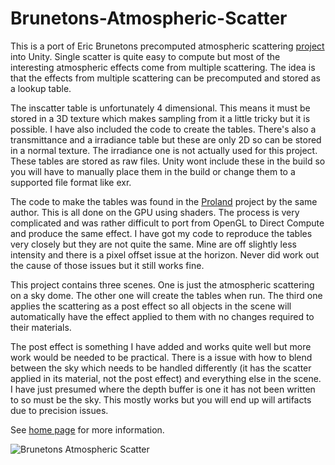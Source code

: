 # Brunetons-Atmospheric-Scatter

This is a port of Eric Brunetons precomputed atmospheric scattering [project](http://www-evasion.imag.fr/Membres/Eric.Bruneton/) into Unity. Single scatter is quite easy to compute but most of the interesting atmospheric effects come from multiple scattering. The idea is that the effects from multiple scattering can be precomputed and stored as a lookup table.


The inscatter table is unfortunately 4 dimensional. This means it must be stored in a 3D texture which makes sampling from it a little tricky but it is possible. I have also included the code to create the tables. There's also a transmittance and a irradiance table but these are only 2D so can be stored in a normal texture. The irradiance one is not actually used for this project. These tables are stored as raw files. Unity wont include these in the build so you will have to manually place them in the build or change them to a supported file format like exr.


The code to make the tables was found in the [Proland](https://proland.inrialpes.fr/) project by the same author. This is all done on the GPU using shaders. The process is very complicated and was rather difficult to port from OpenGL to Direct Compute and produce the same effect. I have got my code to reproduce the tables very closely but they are not quite the same. Mine are off slightly less intensity and there is a pixel offset issue at the horizon. Never did work out the cause of those issues but it still works fine.

 
This project contains three scenes. One is just the atmospheric scattering on a sky dome. The other one will create the tables when run. The third one applies the scattering as a post effect so all objects in the scene will automatically have the effect applied to them with no changes required to their materials.


The post effect is something I have added and works quite well but more work would be needed to be practical. There is a issue with how to blend between the sky which needs to be handled differently (it has the scatter applied in its material, not the post effect) and everything else in the scene.  I have just presumed where the depth buffer is one it has not been written to so must be the sky. This mostly works but you will end up will artifacts due to precision issues.

See [home page](https://www.digital-dust.com/single-post/2017/03/24/Brunetons-atmospheric-scattering-in-Unity) for more information.

![Brunetons Atmospheric Scatter](https://static.wixstatic.com/media/1e04d5_8029c3d24fb348bbb060b2edd568c0b9~mv2.jpg/v1/fill/w_486,h_486,al_c,q_80,usm_0.66_1.00_0.01/1e04d5_8029c3d24fb348bbb060b2edd568c0b9~mv2.jpg)
